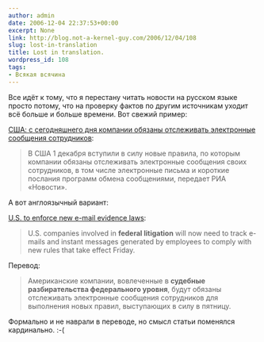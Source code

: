 ```yaml
---
author: admin
date: 2006-12-04 22:37:53+00:00
excerpt: None
link: http://blog.not-a-kernel-guy.com/2006/12/04/108
slug: lost-in-translation
title: Lost in translation.
wordpress_id: 108
tags:
- Всякая всячина
---
```


Все идёт к тому, что я перестану читать новости на русском языке просто потому, что на проверку фактов по другим источникам уходит всё больше и больше времени. Вот свежий пример:

[США: с сегодняшнего дня компании обязаны отслеживать электронные сообщения сотрудников](http://polit.ru/news/2006/12/01/smsmail.popup.html):

> В США 1 декабря вступили в силу новые правила, по которым компании обязаны отслеживать электронные сообщения своих сотрудников, в том числе электронные письма и короткие послания программ обмена сообщениями, передает РИА «Новости».

А вот англоязычный вариант:

[U.S. to enforce new e-mail evidence laws](http://www.cbc.ca/technology/story/2006/12/01/us-email.html):

> U.S. companies involved in **federal litigation** will now need to track e-mails and instant messages generated by employees to comply with new rules that take effect Friday.

Перевод:

> Американские компании, вовлеченные в **судебные разбирательства федерального уровня**, будут обязаны отслеживать электронные сообщения сотрудников для выполнения новых правил, выступающих в силу в пятницу.

Формально и не наврали в переводе, но смысл статьи поменялся кардинально. :-(
